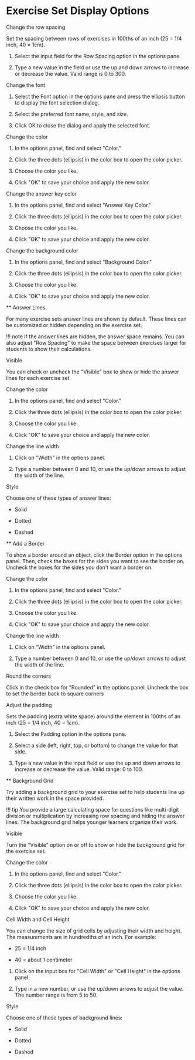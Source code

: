﻿# Exercise Set Display Options

Change the row spacing

Set the spacing between rows of exercises in 100ths of an inch (25 = 1/4 inch, 40 = 1cm).

1. Select the input field for the Row Spacing option in the options pane.

2. Type a new value in the field or use the up and down arrows to increase or decrease the value. Valid range is 0 to 300.

Change the font

1. Select the Font option in the options pane and press the ellipsis button to display the font selection dialog.

2. Select the preferred font name, style, and size.

3. Click OK to close the dialog and apply the selected font.

Change the color

1. In the options panel, find and select "Color."

2. Click the three dots (ellipsis) in the color box to open the color picker.

3. Choose the color you like.

4. Click "OK" to save your choice and apply the new color.

Change the answer key color

1. In the options panel, find and select "Answer Key Color."

2. Click the three dots (ellipsis) in the color box to open the color picker.

3. Choose the color you like.

4. Click "OK" to save your choice and apply the new color.

Change the background color

1. In the options panel, find and select "Background Color."

2. Click the three dots (ellipsis) in the color box to open the color picker.

3. Choose the color you like.

4. Click "OK" to save your choice and apply the new color.

** Answer Lines

For many exercise sets answer lines are shown by default. These lines can be customized or hidden depending on the exercise set.

!!! note
    If the answer lines are hidden, the answer space remains. You can also adjust "Row Spacing" to make the space between exercises larger for students to show their calculations.

Visible

You can check or uncheck the "Visible" box to show or hide the answer lines for each exercise set.

Change the color

1. In the options panel, find and select "Color."

2. Click the three dots \(ellipsis\) in the color box to open the color picker.

3. Choose the color you like.

4. Click "OK" to save your choice and apply the new color.

Change the line width

1. Click on "Width" in the options panel.

2. Type a number between 0 and 10, or use the up/down arrows to adjust the width of the line.

Style

Choose one of these types of answer lines:

- Solid

- Dotted

- Dashed

** Add a Border

To show a border around an object, click the Border option in the options panel. Then, check the boxes for the sides you want to see the border on. Uncheck the boxes for the sides you don't want a border on.

Change the color

1. In the options panel, find and select "Color."

2. Click the three dots \(ellipsis\) in the color box to open the color picker.

3. Choose the color you like.

4. Click "OK" to save your choice and apply the new color.

Change the line width

1. Click on "Width" in the options panel.

2. Type a number between 0 and 10, or use the up/down arrows to adjust the width of the line.

Round the corners

Click in the check box for "Rounded" in the options panel. Uncheck the box to set the border back to square corners

Adjust the padding

Sets the padding \(extra white space\) around the element in 100ths of an inch \(25 = 1/4 inch, 40 = 1cm\).

1. Select the Padding option in the options pane.

2. Select a side \(left, right, top, or bottom\) to change the value for that side.

3. Type a new value in the input field or use the up and down arrows to increase or decrease the value. Valid range: 0 to 100.

** Background Grid

Try adding a background grid to your exercise set to help students line up their written work in the space provided.

!!! tip
    You provide a large calculating space for questions like multi-digit division or multiplication by increasing row spacing and hiding the answer lines. The background grid helps younger learners organize their work.

Visible

Turn the "Visible" option on or off to show or hide the background grid for the exercise set.

Change the color

1. In the options panel, find and select "Color."

2. Click the three dots \(ellipsis\) in the color box to open the color picker.

3. Choose the color you like.

4. Click "OK" to save your choice and apply the new color.

Cell Width and Cell Height

You can change the size of grid cells by adjusting their width and height. The measurements are in hundredths of an inch. For example:

- 25 = 1/4 inch

- 40 = about 1 centimeter

1. Click on the input box for "Cell Width" or "Cell Height" in the options panel.

2. Type in a new number, or use the up/down arrows to adjust the value. The number range is from 5 to 50.

Style

Choose one of these types of background lines:

- Solid

- Dotted

- Dashed
  